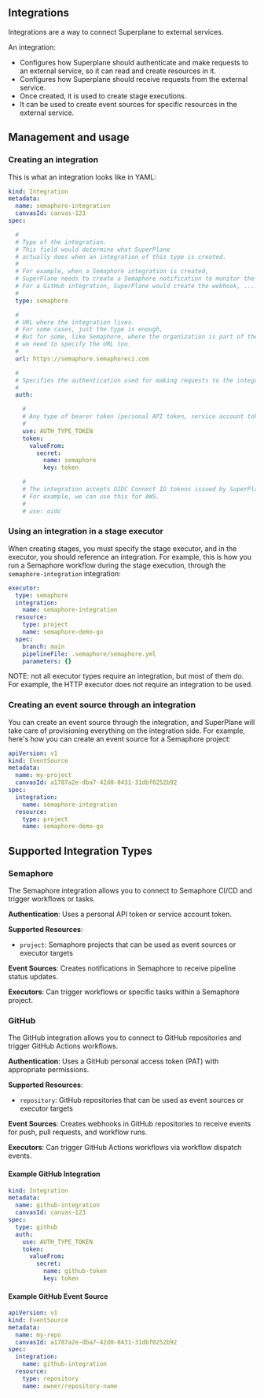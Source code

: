 ## Integrations

Integrations are a way to connect Superplane to external services.

An integration:
- Configures how Superplane should authenticate and make requests to an external service, so it can read and create resources in it.
- Configures how Superplane should receive requests from the external service.
- Once created, it is used to create stage executions.
- It can be used to create event sources for specific resources in the external service.

## Management and usage

### Creating an integration

This is what an integration looks like in YAML:

```yaml
kind: Integration
metadata:
  name: semaphore-integration
  canvasId: canvas-123
spec:

  #
  # Type of the integration.
  # This field would determine what SuperPlane
  # actually does when an integration of this type is created.
  #
  # For example, when a Semaphore integration is created,  
  # SuperPlane needs to create a Semaphore notification to monitor the result of executions.
  # For a GitHub integration, SuperPlane would create the webhook, ...
  #
  type: semaphore

  #
  # URL where the integration lives.
  # For some cases, just the type is enough,
  # But for some, like Semaphore, where the organization is part of the URL,
  # we need to specify the URL too.
  #
  url: https://semaphore.semaphoreci.com

  #
  # Specifies the authentication used for making requests to the integration.
  #
  auth:

    #
    # Any type of bearer token (personal API token, service account token, ...).
    #
    use: AUTH_TYPE_TOKEN
    token:
      valueFrom:
        secret:
          name: semaphore
          key: token

    #
    # The integration accepts OIDC Connect ID tokens issued by SuperPlane.
    # For example, we can use this for AWS.
    #
    # use: oidc
```

### Using an integration in a stage executor

When creating stages, you must specify the stage executor, and in the executor, you should reference an integration. For example, this is how you run a Semaphore workflow during the stage execution, through the `semaphore-integration` integration:

```yaml
executor:
  type: semaphore
  integration:
    name: semaphore-integration
  resource:
    type: project
    name: semaphore-demo-go
  spec:
    branch: main
    pipelineFile: .semaphore/semaphore.yml
    parameters: {}
```

NOTE: not all executor types require an integration, but most of them do. For example, the HTTP executor does not require an integration to be used.

### Creating an event source through an integration

You can create an event source through the integration, and SuperPlane will take care of provisioning everything on the integration side. For example, here's how you can create an event source for a Semaphore project:

```yaml
apiVersion: v1
kind: EventSource
metadata:
  name: my-project
  canvasId: a1787a2e-dba7-42d0-8431-31dbf0252b92
spec:
  integration:
    name: semaphore-integration
  resource:
    type: project
    name: semaphore-demo-go
```

## Supported Integration Types

### Semaphore

The Semaphore integration allows you to connect to Semaphore CI/CD and trigger workflows or tasks.

**Authentication**: Uses a personal API token or service account token.

**Supported Resources**:
- `project`: Semaphore projects that can be used as event sources or executor targets

**Event Sources**: Creates notifications in Semaphore to receive pipeline status updates.

**Executors**: Can trigger workflows or specific tasks within a Semaphore project.

### GitHub

The GitHub integration allows you to connect to GitHub repositories and trigger GitHub Actions workflows.

**Authentication**: Uses a GitHub personal access token (PAT) with appropriate permissions.

**Supported Resources**:
- `repository`: GitHub repositories that can be used as event sources or executor targets

**Event Sources**: Creates webhooks in GitHub repositories to receive events for push, pull requests, and workflow runs.

**Executors**: Can trigger GitHub Actions workflows via workflow dispatch events.

#### Example GitHub Integration

```yaml
kind: Integration
metadata:
  name: github-integration
  canvasId: canvas-123
spec:
  type: github
  auth:
    use: AUTH_TYPE_TOKEN
    token:
      valueFrom:
        secret:
          name: github-token
          key: token
```

#### Example GitHub Event Source

```yaml
apiVersion: v1
kind: EventSource
metadata:
  name: my-repo
  canvasId: a1787a2e-dba7-42d0-8431-31dbf0252b92
spec:
  integration:
    name: github-integration
  resource:
    type: repository
    name: owner/repository-name
```
